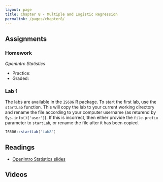 ```yaml
---
layout: page
title: Chapter 8 - Multiple and Logistic Regression
permalink: /pages/chapter8/
---
```



## Assignments

### Homework

*OpenIntro Statistics*

* Practice:
* Graded:

### Lab 1

The labs are available in the `IS606` R package. To start the first lab, use the `startLab` function. This will copy the lab to your current working directory and rename the file according to your computer username (as returend by `Sys.info()['user']`). If this is incorrect, then either provide the `file-prefix` parameter to `startLab`, or rename the file after it has been copied.


```r
IS606::startLab('Lab8')
```

## Readings

* [OpenIntro Statistics slides](https://github.com/jbryer/IS606Fall2015/raw/master/Slides/OpenIntro/os2_slides_08.pdf)

## Videos


